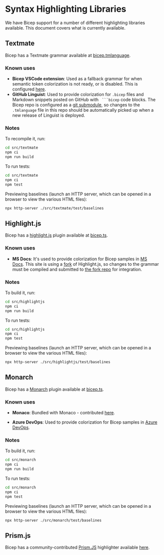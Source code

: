 # Syntax Highlighting Libraries

We have Bicep support for a number of different highlighting libraries available. This document covers what is currently available.

## Textmate
Bicep has a Textmate grammar available at [bicep.tmlanguage](https://github.com/Azure/bicep/blob/main/src/textmate/bicep.tmlanguage).

### Known uses
* **Bicep VSCode extension**: Used as a fallback grammar for when semantic token colorization is not ready, or is disabled. This is configured [here](https://github.com/Azure/bicep/blob/6d937220a57ae0490bcfd0e198c2dbafa32e7f64/src/vscode-bicep/package.json#L131-L135).
* **GitHub Linguist**: Used to provide colorization for `.bicep` files and Markdown snippets posted on GitHub with ` ```bicep` code blocks. The Bicep repo is configured as a [git submodule](https://github.com/github/linguist/blob/36d6903dddc9f0e9008dacd5dc8c52905eed4e5d/.gitmodules#L332-L334), so changes to the `.tmlanguage` file in this repo should be automatically picked up when a new release of Linguist is deployed.

### Notes
To recompile it, run:
```sh
cd src/textmate
npm ci
npm run build
```

To run tests:
```sh
cd src/textmate
npm ci
npm test
```

Previewing baselines (launch an HTTP server, which can be opened in a browser to view the various HTML files):
```sh
npx http-server ./src/textmate/test/baselines
```

## Highlight.js
Bicep has a [highlight.js](https://highlightjs.org/) plugin available at [bicep.ts](https://github.com/Azure/bicep/blob/main/src/highlightjs/src/bicep.ts).

### Known uses
* **MS Docs**: It's used to provide colorization for Bicep samples in [MS Docs](https://docs.microsoft.com/). This site is using a [fork](https://github.com/DuncanmaMSFT/highlight.js) of Highlight.js, so changes to the grammar must be compiled and submitted to [the fork repo](https://github.com/DuncanmaMSFT/highlight.js/blob/stable/src/languages/bicep.js) for integration.

### Notes
To build it, run:
```sh
cd src/highlightjs
npm ci
npm run build
```

To run tests:
```sh
cd src/highlightjs
npm ci
npm test
```

Previewing baselines (launch an HTTP server, which can be opened in a browser to view the various HTML files):
```sh
npx http-server ./src/highlightjs/test/baselines
```

## Monarch
Bicep has a [Monarch](https://microsoft.github.io/monaco-editor/monarch.html) plugin available at [bicep.ts](https://github.com/Azure/bicep/blob/main/src/monarch/src/bicep.ts).

### Known uses
* **Monaco**: Bundled with Monaco - contributed [here](https://github.com/microsoft/monaco-editor/tree/main/src/basic-languages/bicep).

* **Azure DevOps**: Used to provide colorization for Bicep samples in [Azure DevOps](https://azure.microsoft.com/en-us/services/devops/).

### Notes
To build it, run:
```sh
cd src/monarch
npm ci
npm run build
```

To run tests:
```sh
cd src/monarch
npm ci
npm test
```

Previewing baselines (launch an HTTP server, which can be opened in a browser to view the various HTML files):
```sh
npx http-server ./src/monarch/test/baselines
```

## Prism.js
Bicep has a community-contributed [Prism.JS](https://prismjs.com/) highlighter available [here](https://github.com/PrismJS/prism/blob/master/components/prism-bicep.js).
